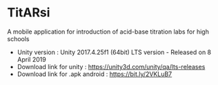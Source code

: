 # TitARsi

A mobile application for introduction of acid-base titration labs for high schools

* Unity version : Unity 2017.4.25f1 (64bit) LTS version - Released on 8 April 2019
* Download link for unity : https://unity3d.com/unity/qa/lts-releases
* Download link for .apk android : https://bit.ly/2VKLuB7
